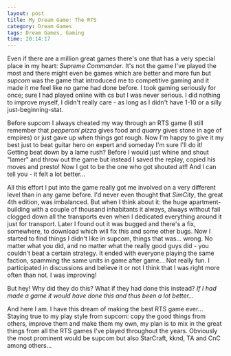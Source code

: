 ```yaml
---
layout: post
title: My Dream Game: The RTS
category: Dream Games
tags: Dream Games, Gaming
time: 20:14:17
---
```

Even if there are a million great games there's one that has a very special place in my heart: *Supreme Commander*. It's not the game I've played the most and there might even be games which are better and more fun but *supcom* was the game that introduced me to competitive gaming and it made it me feel like no game had done before. I took gaming seriously for once; sure I had played online with cs but I was never serious. I did nothing to improve myself, I didn't really care - as long as I didn't have 1-10 or a silly just-beginning-stat. 

Before supcom I always cheated my way through an RTS game (I still remember that *pepperoni pizza* gives food and *quarry* gives stone in age of empires) or just gave up when things got rough. Now I'm happy to give it my best just to beat guitar hero on expert and someday I'm sure I'll do it! Getting beat down by a lame rush? Before I would just whine and shout "lamer" and throw out the game but instead I saved the replay, copied his moves and presto! Now I got to be the one who got shouted at!! And I can tell you - it felt a lot better...

All this effort I put into the game really got me involved on a very different level than in any game before. I'd never even thought that *SimCity*, the great 4th edition, was imbalanced. But when I think about it: the huge apartment-building with a couple of thousand inhabitants it always, always without fail clogged down all the transports even when I dedicated everything around it just for transport. Later I found out it was bugged and there's a fix, somewhere, to download which will fix this and some other bugs. Now I started to find things I didn't like in supcom, things that was... wrong. No matter what you did, and no matter what the really good guys did - you couldn't beat a certain strategy. It ended with everyone playing the same faction, spamming the same units in game after game... Not really fun. I participated in discussions and believe it or not I think that I was right more often than not. I was improving!

But hey! Why did they do this? What if they had done this instead? *If I had made a game it would have done this and thus been a lot better...*

And here I am. I have this dream of making the best RTS game ever... Staying true to my play style from supcom: copy the good things from others, improve them and make them my own, my plan is to mix in the great things from all the RTS games I've played throughout the years. Obviously the most prominent would be supcom but also StarCraft, kknd, TA and CnC among others...

